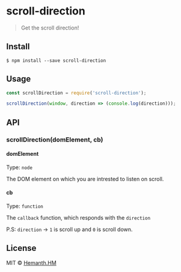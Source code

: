# scroll-direction

> Get the scroll direction!

## Install

```
$ npm install --save scroll-direction
```


## Usage

```js
const scrollDirection = require('scroll-direction');

scrollDirection(window, direction => (console.log(direction))); 
```

## API

### scrollDirection(domElement, cb)

#### domElement

Type: `node`

The DOM element on which you are intrested to listen on scroll.

#### cb

Type: `function`

The `callback` function, which responds with the `direction`

P.S: `direction` -> `1` is scroll up and `0` is scroll down.


## License

MIT © [Hemanth.HM](https://h3manth.com)
